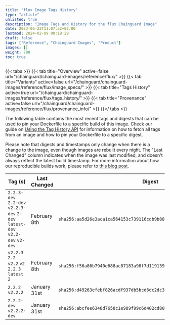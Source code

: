 ```yaml
---
title: "flux Image Tags History"
type: "article"
unlisted: true
description: "Image Tags and History for the flux Chainguard Image"
date: 2023-06-22T11:07:52+02:00
lastmod: 2024-02-09 00:19:29
draft: false
tags: ["Reference", "Chainguard Images", "Product"]
images: []
weight: 700
toc: true
---
```


{{< tabs >}}
{{< tab title="Overview" active=false url="/chainguard/chainguard-images/reference/flux/" >}}
{{< tab title="Variants" active=false url="/chainguard/chainguard-images/reference/flux/image_specs/" >}}
{{< tab title="Tags History" active=true url="/chainguard/chainguard-images/reference/flux/tags_history/" >}}
{{< tab title="Provenance" active=false url="/chainguard/chainguard-images/reference/flux/provenance_info/" >}}
{{</ tabs >}}

The following table contains the most recent tags and digests that can be used to pin your Dockerfile to a specific build of this image. Check our guide on [Using the Tag History API](/chainguard/chainguard-images/using-the-tag-history-api/) for information on how to fetch all tags from an image and how to pin your Dockerfile to a specific digest.

Please note that digests and timestamps only change when there is a change to the image, even though images are rebuilt every night. The "Last Changed" column indicates when the image was last modified, and doesn't always reflect the latest build timestamp. For more information about how our reproducible builds work, please refer to [this blog post](https://www.chainguard.dev/unchained/reproducing-chainguards-reproducible-image-builds).

| Tag (s)                                                                      | Last Changed | Digest                                                                    |
|------------------------------------------------------------------------------|--------------|---------------------------------------------------------------------------|
|  `2.2.3-dev` `2.2-dev` `v2.2.3-dev` `2-dev` `latest-dev` `v2.2-dev` `v2-dev` | February 8th | `sha256:aa5d26e3aca1ca564153c739116cdb9b88809baa9cd5723f4fb611fd1abf7b59` |
|  `v2.2.3` `2.2` `v2.2` `v2` `2.2.3` `latest` `2`                             | February 8th | `sha256:f56a86b7940e688ac87183a98f7d11913911453c25bbf27da06e6bd45c18bffa` |
|  `2.2.2` `v2.2.2`                                                            | January 31st | `sha256:d49263efebf826acdf937db5bcd6dc2dc35a41aa7c7d882fb0451865a14ee479` |
|  `2.2.2-dev` `v2.2.2-dev`                                                    | January 31st | `sha256:abcfee6348d7658c1e989f99c6d402cd800b4b062b190a31da79b41628f28ec1` |

